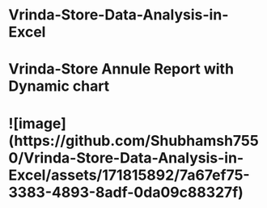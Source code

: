 # Vrinda-Store-Data-Analysis-in-Excel
<h1> Vrinda-Store Annule Report with Dynamic chart <h1/>
![image](https://github.com/Shubhamsh7550/Vrinda-Store-Data-Analysis-in-Excel/assets/171815892/7a67ef75-3383-4893-8adf-0da09c88327f)
